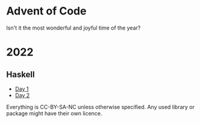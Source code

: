 # Advent of Code

Isn't it the most wonderful and joyful time of the year?

# 2022

## Haskell

- [Day 1](https://github.com/0xmycf/Advent-of-code/blob/main/2022/aoc22/src/Days/DayOne.hs)
- [Day 2](https://github.com/0xmycf/Advent-of-code/blob/main/2022/aoc22/src/Days/DayTwo.hs)

Everything is CC-BY-SA-NC unless otherwise specified.
Any used library or package might have their own licence.
